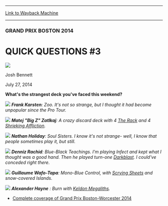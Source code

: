 
---
[Link to Wayback Machine](https://web.archive.org/web/20140821033127/http://magic.wizards.com/en/events/coverage/gpbos14/qq3)

[_metadata_:description]:- "What's the strangest deck you've faced this weekend?"
[_metadata_:generator]:- "Drupal 7 (http://drupal.org)"
[_metadata_:node]:- "254961"
[_metadata_:publish_date]:- "2014-07-27"
[_metadata_:source]:- "div-main"
[_metadata_:title]:- "QUICK QUESTIONS #3"
[_metadata_:wayback_capture_timestamp]:- "2014-08-21 03:31:27"
[_metadata_:wayback_raw_url]:- "https://web.archive.org/web/20140821033127id_/http://magic.wizards.com/en/events/coverage/gpbos14/qq3"
[_metadata_:wayback_url]:- "http://magic.wizards.com/en/events/coverage/gpbos14/qq3"
---





### GRAND PRIX BOSTON 2014


QUICK QUESTIONS #3
==================



![](https://media.magic.wizards.com/styles/auth_small/public/images/person/authorpic_joshbennett.jpg)

Josh Bennett




July 27, 2014
 







**What's the strangest deck you've faced this weekend?**




![](https://media.wizards.com/2014/events/gpbos14/Frank_KarstenQQ.jpg)
***Frank Karsten**: Zoo. It's not so strange, but I thought it had become unpopular since the Pro Tour.* 


![](https://media.wizards.com/2014/events/gpbos14/Matej_ZatlkajQQ.jpg)
***Matej "Big Z" Zatlkaj**: A crazy discard deck with 4 [The Rack](http://gatherer.wizards.com/Pages/Card/Details.aspx?name=The+Rack) and 4 [Shrieking Affliction](http://gatherer.wizards.com/Pages/Card/Details.aspx?name=Shrieking+Affliction).* 









![](https://media.wizards.com/2014/events/gpbos14/Nathan_HolidayQQ.jpg)
***Nathan Holiday**: Soul Sisters. I know it's not strange- well, I know that people sometimes play it, but still.* 


![](https://media.wizards.com/2014/events/gpbos14/Denniz_RachidQQ.jpg)
***Denniz Rachid**: Blue-Black Teachings. I'm playing Infect and kept what I thought was a good hand. Then he played turn-one [Darkblast](http://gatherer.wizards.com/Pages/Card/Details.aspx?name=Darkblast). I could've conceded right there.* 











![](https://media.wizards.com/2014/events/gpbos14/Guillaume_Wafo-TapaQQ.jpg)
***Guillaume Wafo-Tapa**: Mono-Blue Control, with [Scrying Sheets](http://gatherer.wizards.com/Pages/Card/Details.aspx?name=Scrying+Sheets) and snow-covered Islands.* 


![](https://media.wizards.com/2014/events/gpbos14/Alexander_HayneQQ.jpg)
***Alexander Hayne** : Burn with [Keldon Megaliths](http://gatherer.wizards.com/Pages/Card/Details.aspx?name=Keldon+Megaliths).* 









* [Complete coverage of Grand Prix Boston-Worcester 2014](/node/253951)









 
 


  







